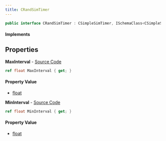 ```yaml
---
title: CRandSimTimer
---
```


```csharp
public interface CRandSimTimer : CSimpleSimTimer, ISchemaClass<CSimpleSimTimer>, ISchemaClass<CRandSimTimer>, ISchemaField, ISchemaClass, INativeHandle
```

#### Implements

## Properties

**MaxInterval** - [Source Code](https://github.com/swiftly-solution/swiftlys2/blob/master/managed/src/SwiftlyS2.Generated/Schemas/Interfaces/CRandSimTimer.cs#L18)

```csharp
ref float MaxInterval { get; }
```

#### Property Value

- [float](https://learn.microsoft.com/dotnet/api/system.single)

**MinInterval** - [Source Code](https://github.com/swiftly-solution/swiftlys2/blob/master/managed/src/SwiftlyS2.Generated/Schemas/Interfaces/CRandSimTimer.cs#L16)

```csharp
ref float MinInterval { get; }
```

#### Property Value

- [float](https://learn.microsoft.com/dotnet/api/system.single)

